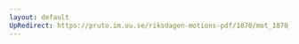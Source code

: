 ```yaml
---
layout: default
UpRedirect: https://pruto.im.uu.se/riksdagen-motions-pdf/1870/mot_1870__ak__145.pdf
---
```

